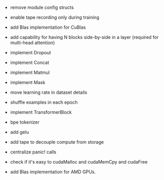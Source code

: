 - remove module config structs
- enable tape recording only during training
- add Blas implementation for CuBlas
- add capability for having N blocks side-by-side in a layer (required for multi-head attention)

- implement Dropout
- implement Concat
- implement Matmul
- implement Mask
- move learning rate in dataset details
- shuffle examples in each epoch
- implement TransformerBlock

- bpe tokenizer
- add gelu
- add tape to decouple compute from storage
- centralize panic! calls
- check if it's easy to cudaMalloc and cudaMemCpy and cudaFree
- add Blas implementation for AMD GPUs.